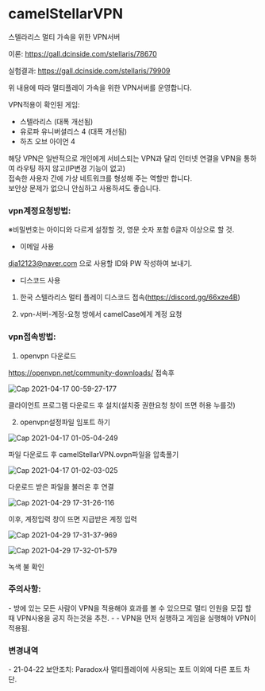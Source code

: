 # camelStellarVPN
스텔라리스 멀티 가속을 위한 VPN서버


이론: https://gall.dcinside.com/stellaris/78670

실험결과: https://gall.dcinside.com/stellaris/79909

위 내용에 따라 멀티플레이 가속을 위한 VPN서버를 운영합니다.

VPN적용이 확인된 게임:
 - 스텔라리스 (대폭 개선됨)
 - 유로파 유니버셜리스 4 (대폭 개선됨)
 - 하츠 오브 아이언 4

해당 VPN은 일반적으로 개인에게 서비스되는 VPN과 달리 인터넷 연결을 VPN을 통하여 라우팅 하지 않고(IP변경 기능이 없고)  
접속한 사용자 간에 가상 네트워크를 형성해 주는 역할만 합니다.  
보안상 문제가 없으니 안심하고 사용하셔도 좋습니다.  



<h3>vpn계정요청방법: </h3>

※비밀번호는 아이디와 다르게 설정할 것, 영문 숫자 포함 6글자 이상으로 할 것.

- 이메일 사용

dja12123@naver.com 으로 사용할 ID와 PW 작성하여 보내기.



- 디스코드 사용

1. 한국 스텔라리스 멀티 플레이 디스코드 접속(https://discord.gg/66xze4B)

2. vpn-서버-계정-요청 방에서 camelCase에게 계정 요청

<h3>vpn접속방법:</h3>


1. openvpn 다운로드

https://openvpn.net/community-downloads/
접속후

![Cap 2021-04-17 00-59-27-177](https://user-images.githubusercontent.com/20336315/115051831-34468380-9f18-11eb-8a84-949ad20b7991.png)

클라이언트 프로그램 다운로드 후 설치(설치중 권한요청 창이 뜨면 허용 누를것)


2. openvpn설정파일 임포트 하기

![Cap 2021-04-17 01-05-04-249](https://user-images.githubusercontent.com/20336315/115052579-12013580-9f19-11eb-92f2-8d0e0d59605e.png)

파일 다운로드 후 camelStellarVPN.ovpn파일을 압축풀기

![Cap 2021-04-17 01-02-03-025](https://user-images.githubusercontent.com/20336315/115052542-04e44680-9f19-11eb-9ead-b6c605983bf9.png)

다운로드 받은 파일을 불러온 후 연결

![Cap 2021-04-29 17-31-26-116](https://user-images.githubusercontent.com/20336315/116523242-fdf20680-a910-11eb-9ccb-ae1277c7488b.png)

이후, 계정입력 창이 뜨면 지급받은 계정 입력

![Cap 2021-04-29 17-31-37-969](https://user-images.githubusercontent.com/20336315/116523285-09ddc880-a911-11eb-8903-dec0e83bc784.png)

![Cap 2021-04-29 17-32-01-579](https://user-images.githubusercontent.com/20336315/116523300-0e09e600-a911-11eb-95af-bd03267ae2b6.png)

녹색 불 확인


<h3>주의사항: </h3>
 - 방에 있는 모든 사람이 VPN을 적용해야 효과를 볼 수 있으므로 멀티 인원을 모집 할 때 VPN사용을 공지 하는것을 추천.
 - 
 - VPN을 먼저 실행하고 게임을 실행해야 VPN이 적용됨.


<h3>변경내역</h3>
 - 21-04-22 보안조치: Paradox사 멀티플레이에 사용되는 포트 이외에 다른 포트 차단.

